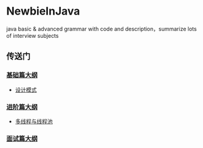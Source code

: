 # NewbieInJava
java basic &amp; advanced  grammar with code and description，summarize  lots of interview subjects

## 传送门

### [基础篇大纲](基础篇/README.md)
- [设计模式](基础篇/设计模式/README.md)
### [进阶篇大纲](进阶篇/README.md)
- [多线程与线程池](进阶篇/多线程与线程池/README.md)
### [面试篇大纲](面试篇/README.md)
